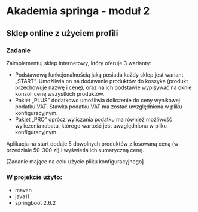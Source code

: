# Akademia springa - moduł 2

## Sklep online z użyciem profili

### Zadanie

Zaimplementuj sklep internetowy, który oferuje 3 warianty:  
* Podstawową funkcjonalnością jaką posiada każdy sklep jest wariant „START”. Umożliwia on na dodawanie produktów do koszyka (produkt 
przechowuje nazwę i cenę), oraz na ich podstawie wypisywać na oknie konsoli cenę wszystkich produktów.  
* Pakiet „PLUS” dodatkowo umożliwia doliczenie do ceny wynikowej podatku VAT. Stawka podatku VAT ma zostać uwzględniona w pliku 
konfiguracyjnym.  
* Pakiet „PRO” oprócz wyliczania podatku ma również możliwość wyliczenia rabatu, którego wartość jest uwzględniona w pliku 
  konfiguracyjnym.  

Aplikacja na start dodaje 5 dowolnych produktów z losowaną ceną (w przedziale 50-300 zł) i wyświetla ich sumaryczną cenę.

[Zadanie mające na celu użycie pliku konfiguracyjnego]

### W projekcie użyto: 

* maven
* java11
* springboot 2.6.2
